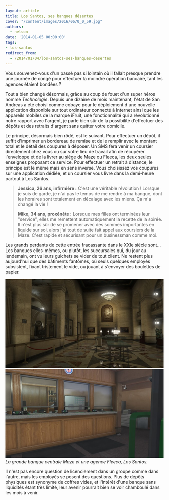 ```yaml
---
layout: article
title: Los Santos, ses banques désertes
cover: "/content/images/2016/06/0_0_59.jpg"
authors:
  - nelson
date: '2014-01-05 00:00:00'
tags:
- los-santos
redirect_from:
  - /2014/01/04/los-santos-ses-banques-desertes
---
```


Vous souvenez-vous d'un passé pas si lointain où il fallait presque prendre une journée de congé pour effectuer la moindre opération bancaire, tant les agences étaient bondées ?

Tout a bien changé désormais, grâce au coup de fouet d'un super héros nommé _Technologie_. Depuis une dizaine de mois maintenant, l'état de San Andreas a été choisi comme cobaye pour le déploiement d'une nouvelle application disponible sur tout ordinateur connecté à Internet ainsi que les appareils mobiles de la marque iFruit, une fonctionnalité qui a révolutionné notre rapport avec l'argent, je parle bien sûr de la possibilité d'effectuer des dépôts et des retraits d'argent sans quitter votre domicile.

Le principe, désormais bien rôdé, est le suivant. Pour effectuer un dépôt, il suffit d'imprimer un bordereau de remise et de le remplir avec le montant total et le détail des coupures à déposer. Un SMS fera venir un coursier directement chez vous ou sur votre lieu de travail afin de récupérer l'enveloppe et de la livrer au siège de Maze ou Fleeca, les deux seules enseignes proposant ce service. Pour effectuer un retrait à distance, le principe est le même mais en sens inverse. Vous choisissez vos coupures sur une application dédiée, et un coursier vous livre dans la demi-heure partout à Los Santos.

> **Jessica, 26 ans, infirmière :** C'est une véritable révolution ! Lorsque je suis de garde, je n'ai pas le temps de me rendre à ma banque, dont les horaires sont totalement en décalage avec les miens. Ça m'a changé la vie !
> 
> **Mike, 34 ans, proxénète :** Lorsque mes filles ont terminées leur "service", elles me remettent automatiquement la recette de la soirée. Il n'est plus sûr de se promener avec des sommes importantes en liquide sur soi, alors j'ai tout de suite fait appel aux coursiers de la Maze. C'est rapide et sécurisant pour un businessman comme moi.

Les grands perdants de cette entrée fracassante dans le XXIe siècle sont... Les banques elles-mêmes, ou plutôt, les succursales qui, du jour au lendemain, ont vu leurs guichets se vider de tout client. Ne restent plus aujourd'hui que des bâtiments fantômes, où seuls quelques employés subsistent, fixant tristement le vide, ou jouant à s'envoyer des boulettes de papier.

![](/content/images/2016/06/0_0_57.jpg)
![La grande banque centrale Maze et une agence Fleeca, Los Santos.](/content/images/2016/06/0_0%20%281%29_8.jpg)
_La grande banque centrale Maze et une agence Fleeca, Los Santos._

Il n'est pas encore question de licenciement dans un groupe comme dans l'autre, mais les employés se posent des questions. Plus de dépôts physiques est synonyme de coffres vides, et l'intérêt d'une banque sans liquidités étant très limité, leur avenir pourrait bien se voir chamboulé dans les mois à venir.
